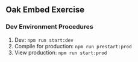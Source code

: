 ## Oak Embed Exercise 

### Dev Environment Procedures

1. Dev: `npm run start:dev`
2. Compile for production: `npm run prestart:prod`
3. View production: `npm run start:prod`

